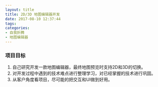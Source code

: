 ```yaml
---
layout: title
title: 2D/3D 地图编辑器开发
date: 2017-08-10 12:37:44
tags:
categories: 
- 自我折腾
- 地图编辑器
---
```


### 项目目标
1. 自己研究开发一款地图编辑器，最终地图预览时支持2D和3D的切换。
2. 对开发过程中遇到的技术难点进行整理学习，对已经掌握的技术进行巩固。
3. 从客户角度看项目，尽可能的把交互和UI做到好用。

